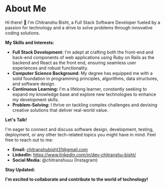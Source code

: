 # About Me

Hi there! 🚀   I'm Chitranshu Bisht, a Full Stack Software Developer fueled by a passion for technology and a drive to solve problems through innovative coding solutions. 

**My Skills and Interests:**

* **Full Stack Development:** I'm adept at crafting both the front-end and back-end components of web applications using Ruby on Rails as the backend and React as the front end, ensuring seamless user experiences and robust functionality.
* **Computer Science Background:** My degree has equipped me with a solid foundation in programming principles, algorithms, data structures, and software design.
* **Continuous Learning:** I'm a lifelong learner, constantly seeking to expand my knowledge base and explore new technologies to enhance my development skills.
* **Problem-Solving:** I thrive on tackling complex challenges and devising creative solutions that deliver real-world value.

**Let's Talk!**

I'm eager to connect and discuss software design, development, testing, deployment, or any other tech-related topics you might have in mind. Feel free to reach out to me:

* **Email:** chitranshubisht31@gmail.com
* **LinkedIn:** https://www.linkedin.com/in/dev-chitranshu-bisht/
* **Social Media:** @chitranshuuu (Instagram)

**Stay Updated:**

**I'm excited to collaborate and contribute to the world of technology!**
